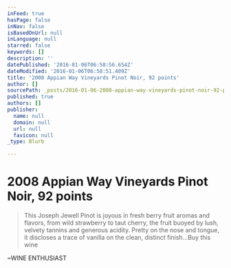 ```yaml
---
inFeed: true
hasPage: false
inNav: false
isBasedOnUrl: null
inLanguage: null
starred: false
keywords: []
description: ''
datePublished: '2016-01-06T06:58:56.654Z'
dateModified: '2016-01-06T06:58:51.409Z'
title: '2008 Appian Way Vineyards Pinot Noir, 92 points'
author: []
sourcePath: _posts/2016-01-06-2008-appian-way-vineyards-pinot-noir-92-points.md
published: true
authors: []
publisher:
  name: null
  domain: null
  url: null
  favicon: null
_type: Blurb

---
```

# 2008 Appian Way Vineyards Pinot Noir, 92 points

> This Joseph Jewell Pinot is joyous in fresh berry fruit aromas and flavors, from wild strawberry to taut cherry, the fruit buoyed by lush, velvety tannins and generous acidity. Pretty on the nose and tongue, it discloses a trace of vanilla on the clean, distinct finish...Buy this wine

~WINE ENTHUSIAST